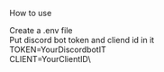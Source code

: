 How to use

Create a .env file\
Put discord bot token and cliend id in it\
TOKEN=YourDiscordbotIT\
CLIENT=YourClientID\
